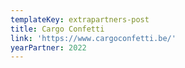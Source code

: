 ```yaml
---
templateKey: extrapartners-post
title: Cargo Confetti
link: 'https://www.cargoconfetti.be/'
yearPartner: 2022
---
```



